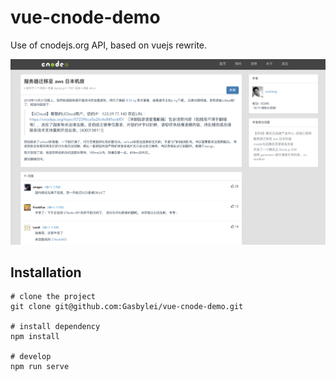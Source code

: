 # vue-cnode-demo
Use of cnodejs.org API, based on vuejs rewrite.

![cnode-demo](static/cnode-demo.png)

## Installation
```
# clone the project
git clone git@github.com:Gasbylei/vue-cnode-demo.git

# install dependency
npm install

# develop
npm run serve
```
